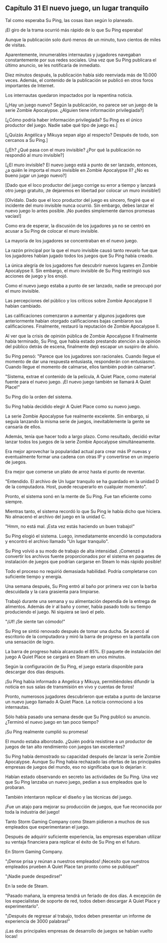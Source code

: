 
## Capítulo 31 El nuevo juego, un lugar tranquilo


Tal como esperaba Su Ping, las cosas iban según lo planeado.

¡El giro de la trama ocurrió más rápido de lo que Su Ping esperaba!

Aunque la publicación solo duró menos de un minuto, tuvo cientos de miles de visitas.

Aparentemente, innumerables internautas y jugadores navegaban constantemente por sus redes sociales. Una vez que Su Ping publicara el último anuncio, se les notificaría de inmediato.

Diez minutos después, la publicación había sido reenviada más de 10.000 veces. Además, el contenido de la publicación se publicó en otros foros importantes de Internet.

Los internautas quedaron impactados por la repentina noticia.

[¿Hay un juego nuevo? Según la publicación, no parece ser un juego de la serie Zombie Apocalypse. ¿Alguien tiene información privilegiada?]

[¿Cómo podría haber información privilegiada? Su Ping es el único productor del juego. Nadie sabe qué tipo de juego es.]

[¿Quizás Angélica y Mikuya sepan algo al respecto? Después de todo, son cercanos a Su Ping.]

[¿Eh? ¿Qué pasa con el muro invisible? ¿Por qué la publicación no respondió al muro invisible?]

[¿El muro invisible? El nuevo juego está a punto de ser lanzado, entonces, ¿a quién le importa el muro invisible en Zombie Apocalypse II? ¿No es bueno jugar un juego nuevo?]

[Dado que el loco productor del juego corrige su error a tiempo y lanzará otro juego gratuito, ¡te dejaremos en libertad por colocar un muro invisible!]

[Olvídalo. Dado que el loco productor del juego es sincero, fingiré que el incidente del muro invisible nunca ocurrió. Sin embargo, debes lanzar el nuevo juego lo antes posible. ¡No puedes simplemente darnos promesas vacías!]

Como era de esperar, la discusión de los jugadores ya no se centró en acusar a Su Ping de colocar el muro invisible.

La mayoría de los jugadores se concentraban en el nuevo juego.

La razón principal por la que el muro invisible causó tanto revuelo fue que los jugadores habían jugado todos los juegos que Su Ping había creado.

La única alegría de los jugadores fue descubrir nuevos lugares en Zombie Apocalypse II. Sin embargo, el muro invisible de Su Ping restringió sus acciones de juego y los enojó.

Como el nuevo juego estaba a punto de ser lanzado, nadie se preocupó por el muro invisible.

Las percepciones del público y los críticos sobre Zombie Apocalypse II habían cambiado.

Las calificaciones comenzaron a aumentar y algunos jugadores que anteriormente habían otorgado calificaciones bajas cambiaron sus calificaciones. Finalmente, restauró la reputación de Zombie Apocalypse II.

Al ver que la crisis de opinión pública de Zombie Apocalypse II finalmente había terminado, Su Ping, que había estado prestando atención a la opinión del público detrás de escena, finalmente dejó escapar un suspiro de alivio.

Su Ping pensó: "Parece que los jugadores son racionales. Cuando llegue el momento de dar una respuesta entusiasta, responderán con entusiasmo. Cuando llegue el momento de calmarse, ellos también podrán calmarse".

"Sistema, extrae el contenido de la película, A Quiet Place, como material fuente para el nuevo juego. ¡El nuevo juego también se llamará A Quiet Place!"

Su Ping dio la orden del sistema.

Su Ping había decidido elegir A Quiet Place como su nuevo juego.

La serie Zombie Apocalypse fue realmente excelente. Sin embargo, si seguía lanzando la misma serie de juegos, inevitablemente la gente se cansaría de ellos.

Además, tenía que hacer todo a largo plazo. Como resultado, decidió evitar lanzar todos los juegos de la serie Zombie Apocalypse simultáneamente.

Era mejor aprovechar la popularidad actual para crear más IP nuevas y eventualmente formar una cadena con otras IP y convertirse en un imperio de juegos.

Era mejor que comerse un plato de arroz hasta el punto de reventar.

"Entendido. El archivo de Un lugar tranquilo se ha guardado en la unidad D de la computadora. Host, puede recuperarlo en cualquier momento".

Pronto, el sistema sonó en la mente de Su Ping. Fue tan eficiente como siempre.

Mientras tanto, el sistema recordó lo que Su Ping le había dicho que hiciera. No almacenó el archivo del juego en la unidad C.

"Hmm, no está mal. ¡Esta vez estás haciendo un buen trabajo!"

Su Ping elogió el sistema. Luego, inmediatamente encendió la computadora y encontró el archivo llamado "Un lugar tranquilo".

Su Ping volvió a su modo de trabajo de alta intensidad. ¡Comenzó a convertir los archivos fuente proporcionados por el sistema en paquetes de instalación de juegos que podrían cargarse en Steam lo más rápido posible!

Todo el proceso no requirió demasiada habilidad. Podría completarse con suficiente tiempo y energía.

Una semana después, Su Ping entró al baño por primera vez con la barba descuidada y la cara grasienta para limpiarse.

Trabajó durante una semana y su alimentación dependía de la entrega de alimentos. Además de ir al baño y comer, había pasado todo su tiempo produciendo el juego.
Ni siquiera se lavó el pelo.

"¡Uf! ¡Se siente tan cómodo!"

Su Ping se sintió renovado después de tomar una ducha. Se acercó al escritorio de la computadora y miró la barra de progreso en la pantalla con una sensación de logro.

La barra de progreso había alcanzado el 85%. El paquete de instalación del juego A Quiet Place se cargará en Steam en unos minutos.

Según la configuración de Su Ping, el juego estaría disponible para descargar dos días después.

¡Su Ping había informado a Angelica y Mikuya, permitiéndoles difundir la noticia en sus salas de transmisión en vivo y cuentas de foros!

Pronto, numerosos jugadores descubrieron que estaba a punto de lanzarse un nuevo juego llamado A Quiet Place. La noticia conmocionó a los internautas.

Sólo había pasado una semana desde que Su Ping publicó su anuncio. ¿Terminó el nuevo juego en tan poco tiempo?

¡Su Ping realmente cumplió su promesa!

El mundo estaba alborotado. ¿Quién podría resistirse a un productor de juegos de tan alto rendimiento con juegos tan excelentes?

Su Ping había demostrado su capacidad después de lanzar la serie Zombie Apocalypse.
Aunque Su Ping había rechazado las ofertas de las principales empresas de juegos del mundo, eso no significaba que lo dejarían ir.

Habían estado observando en secreto las actividades de Su Ping. Una vez que Su Ping lanzaba un nuevo juego, pedían a sus empleados que lo probaran.

También intentaron replicar el diseño y las técnicas del juego.

¡Fue un atajo para mejorar su producción de juegos, que fue reconocida por toda la industria del juego!

Tanto Storm Gaming Company como Steam pidieron a muchos de sus empleados que experimentaran el juego.

Después de adquirir suficiente experiencia, las empresas esperaban utilizar su ventaja financiera para replicar el éxito de Su Ping en el futuro.

En Storm Gaming Company.

"¡Dense prisa y reúnan a nuestros empleados! ¡Necesito que nuestros empleados prueben A Quiet Place tan pronto como se publique!"

"¡Nadie puede despedirse!"

En la sede de Steam.

"Pasado mañana, la empresa tendrá un feriado de dos días. A excepción de los especialistas de soporte de red, todos deben descargar A Quiet Place y experimentarlo".

"¡Después de regresar al trabajo, todos deben presentar un informe de experiencia de 3000 palabras!"

¡Las dos principales empresas de desarrollo de juegos se habían vuelto locas!
